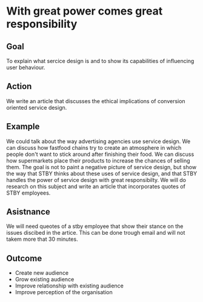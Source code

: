 # With great power comes great responsibility

## Goal

To explain what sercice design is and to show its capabilities of influencing user behaviour.

## Action

We write an article that discusses the ethical implications of conversion oriented service design.

## Example
We could talk about the way advertising agencies use service design. We can discuss how fastfood chains try to create an atmosphere in which people don't want to stick around after finishing their food. We can discuss how supermarkets place their products to increase the chances of selling them. The goal is not to paint a negative picture of service design, but show the way that STBY thinks about these uses of service design, and that STBY handles the power of service design with great responsibilty. We will do research on this subject and write an article that incorporates quotes of STBY employees. 

## Asistnance
We will need queotes of a stby employee that show their stance on the issues discibed in the artice. This can be done trough email and will not takem more that 30 minutes. 

## Outcome

* Create new audience
* Grow existing audience
* Improve relationship with existing audience
* Improve perception of the organisation
